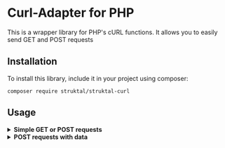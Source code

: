 # Curl-Adapter for PHP
This is a wrapper library for PHP's cURL functions. It allows you to easily send GET and POST requests

## Installation
To install this library, include it in your project using composer:
```shell
composer require struktal/struktal-curl
```

## Usage
<details>
<summary><b>Simple GET or POST requests</b></summary>

The following example shows how to send a GET request to a HTML page:
```php
$curl = new Curl();
$curl->setUrl("URL");
$curl->setMethod(Curl::$METHOD_GET);
$curl->setHeaders([
    "Accept: text/html, application/xhtml+xml"
]);
$response = $curl->execute();
$responseCode = $curl->getHttpCode();
$curl->close();
```
`URL` is the URL of the server that you want to send the request to.

To send a POST request, simply replace `Curl::$METHOD_GET` with `Curl::$METHOD_POST`. However note, that the above example does not send any POST data to the server.
</details>

<details>
<summary><b>POST requests with data</b></summary>

To send POST data to the server, use the `setPostFields()` method:
```php
$curl = new Curl();
$curl->setUrl("URL");
$curl->setMethod(Curl::$METHOD_POST);
$curl->setHeaders([
    "Accept: application/json"
]);
$curl->setPostFields([
    "key" => "value"
]);
$response = $curl->execute();
$responseCode = $curl->getHttpCode();
$curl->close();
```
The above example requests a JSON response from the server with the URL `URL` and sends the POST data `key=value` along with the request.

You can also send JSON-encoded POST data by setting the `asJson` flag of the `setPostFields` method to `true`.
</details>
